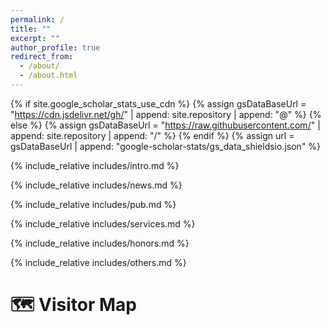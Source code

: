 ```yaml
---
permalink: /
title: ""
excerpt: ""
author_profile: true
redirect_from: 
  - /about/
  - /about.html
---
```


{% if site.google_scholar_stats_use_cdn %}
{% assign gsDataBaseUrl = "https://cdn.jsdelivr.net/gh/" | append: site.repository | append: "@" %}
{% else %}
{% assign gsDataBaseUrl = "https://raw.githubusercontent.com/" | append: site.repository | append: "/" %}
{% endif %}
{% assign url = gsDataBaseUrl | append: "google-scholar-stats/gs_data_shieldsio.json" %}

<span class='anchor' id='about-me'></span>

{% include_relative includes/intro.md %}

{% include_relative includes/news.md %}

{% include_relative includes/pub.md %}

{% include_relative includes/services.md %}

{% include_relative includes/honors.md %}

{% include_relative includes/others.md %}

# 🗺️ Visitor Map
<!-- <script type="text/javascript" src="//rf.revolvermaps.com/0/0/8.js?i=5z8wae07som&amp;m=0&amp;c=ff0000&amp;cr1=ffffff&amp;f=arial&amp;l=33" async="async"></script> -->

<script type="text/javascript" id="clustrmaps" src="//cdn.clustrmaps.com/map_v2.js?cl=ffffff&w=300&t=tt&d=3vCdlQ5nZ746LFembNtGDtjeUj5yZCvzbpyNXyAc-zI&co=2d78ad&ct=ffffff&cmo=3acc3a&cmn=ff5353"></script>

